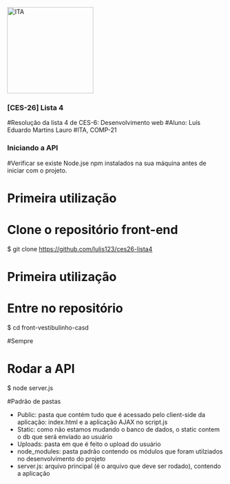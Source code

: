 <img alt="ITA" title="#front-vestibulinho-casd" src="https://logodownload.org/wp-content/uploads/2018/01/ita-logo.png" width="200px" />

### [CES-26] Lista 4
#Resolução da lista 4 de CES-6: Desenvolvimento web
#Aluno: Luís Eduardo Martins Lauro
#ITA, COMP-21

### Iniciando a API
#Verificar se existe Node.jse npm instalados na sua máquina antes de iniciar com o projeto.

# Primeira utilização
# Clone o repositório front-end
$ git clone https://github.com/lulis123/ces26-lista4

# Primeira utilização
# Entre no repositório
$ cd front-vestibulinho-casd

#Sempre
# Rodar a API
$ node server.js

#Padrão de pastas
- Public: pasta que contém tudo que é acessado pelo client-side da aplicação: index.html e a aplicação AJAX no script.js
- Static: como não estamos mudando o banco de dados, o static contem o db que será enviado ao usuário
- Uploads: pasta em que é feito o upload do usuário
- node_modules: pasta padrão contendo os módulos que foram utilziados no desenvolvimento do projeto
- server.js: arquivo principal (é o arquivo que deve ser rodado), contendo a aplicação
